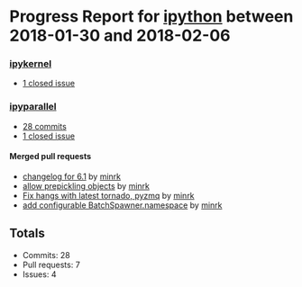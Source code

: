 # Progress Report for [ipython](https://github.com/ipython) between 2018-01-30 and 2018-02-06

### [ipykernel](https://github.com/ipython/ipykernel)
-  [1 closed issue](https://github.com/ipython/ipykernel/issues?utf8=%E2%9C%93&q=is%3Aissue%20closed%3A2018-01-30..2018-02-06)

### [ipyparallel](https://github.com/ipython/ipyparallel)
-  [28 commits](https://github.com/ipython/ipyparallel/compare/master@%7B1517299200%7D...master@%7B1517904000%7D)
-  [1 closed issue](https://github.com/ipython/ipyparallel/issues?utf8=%E2%9C%93&q=is%3Aissue%20closed%3A2018-01-30..2018-02-06)

#### Merged pull requests
- [changelog for 6.1](https://github.com/ipython/ipyparallel/pull/310) by [minrk](https://github.com/minrk)
- [allow prepickling objects](https://github.com/ipython/ipyparallel/pull/309) by [minrk](https://github.com/minrk)
- [Fix hangs with latest tornado, pyzmq](https://github.com/ipython/ipyparallel/pull/308) by [minrk](https://github.com/minrk)
- [add configurable BatchSpawner.namespace](https://github.com/ipython/ipyparallel/pull/285) by [minrk](https://github.com/minrk)

## Totals
- Commits: 28
- Pull requests: 7
- Issues: 4
